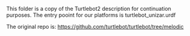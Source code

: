 This folder is a copy of the Turtlebot2 description for continuation purposes. The entry pooint for our platforms is turtlebot_unizar.urdf

The original repo is: https://github.com/turtlebot/turtlebot/tree/melodic